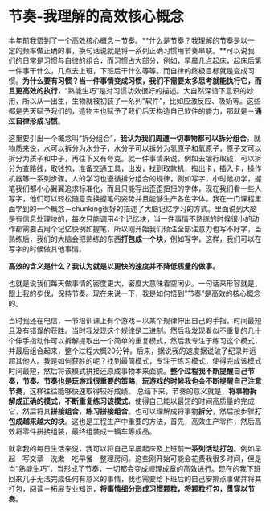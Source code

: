 # 节奏-我理解的高效核心概念

半年前我悟到了一个高效核心概念－节奏。**什么是节奏？我理解的节奏是以一定的频率做正确的事，换句话说就是将一系列正确习惯用节奏串联。**可以说我们的日常是习惯与自律的组合，而习惯占大部分，例如，早晨几点起床，起床后第一件事干什么，几点去上班，下班后干什么等等。而自律的终极目标就是变成习惯。**为什么要有习惯？当一件事情变成习惯，我们不需要太多思考就能执行它，而且更高效的执行，**“熟能生巧”是对习惯功效很好的描述。大自然深谙下意识的妙用，所以从一出生，生物就被初装了一系列“软件”，比如应激反应、吸奶等。这些都是先天赋予我们的，造物主也赋予了我们后天构造自己软件的能力，那就是－**通过自律形成习惯**。

这里要引出一个概念叫“拆分组合”，**我认为我们周遭一切事物都可以拆分组合**。就物质来说，水可以拆分为水分子，水分子可以拆分为氢原子和氧原子，原子又可以拆分为质子和中子，再往下又有夸克。就一件事情来说，例如去银行取钱，可以拆分为查路线，取钱包，准备交通工具，出发，找到取款机，掏出卡，插入卡，操作机器等一系列步骤。人的学习也遵循拆分组合的规律，例如写字，小时候初学，握笔我们都小心翼翼追求标准化，而且只能写出歪歪扭扭的字体，现在我们看一些人写字，他们可以轻松随意变换握笔的姿势并且能够生产各色字体。我在一门课程里面学到的一个概念－chunking很好的描述了大脑记忆学习的方式。里面说到大脑是有信息处理块的，每次只能调用4个记忆块，当一件事情不熟练的时候很小的动作都需要占用个记忆快例如握笔，所以刚开始我们倾注全部注意力也写不好字，当熟练后，我们的大脑会把熟练的东西**打包成一个块**，例如写字，这样，我们可以在写字的时候做其他事情。

**高效的含义是什么？我认为就是以更快的速度并不降低质量的做事。**

也就是说我们每天做事情的密度更大，密度大意味着空闲少。一句话来形容就是，跟上我的步伐，保持节奏。现在来说一下，我是如何悟到“节奏”是高效的核心概念的。

当时我还在电信，一节培训课上有个游戏－以某个规律伸出自己的手指，时间最短且没有错误的获胜。当时我发现这个规律是二进制。然后我发现看似不重复的几十个伸手指动作可以拆解提取出一个简单的重复模式，然后我专注于练习这个模式，并最后组合起来，整个过程大概20分钟。后来，据说我的速度据说破了纪录并远超其他人。我是如何获胜的呢？找到最简模式，专注于练习模式，使得完成该模式时间最短，然后将该模式拼接还原成事物本来面貌。**整个过程我不断提醒自己节奏，节奏。节奏也是玩游戏很重要的策略，玩游戏的时候我也会不断提醒自己注意节奏**，这样往往能够快速取得较好成绩。
总结下来，节奏的意义就是，**将事物拆解成正确的模式，不断重复练习该模式**，使得自己能以最短的时间高质量的完成它，然后将其**拼接组合，练习拼接组合**。也可以理解成将事物**拆分**，然后按步骤**打包成越来越大的块**。这也是工程生产中重要的方法，首先，高效生产零件，然后高效将零件拼接组装，最终组装成一辆车等成品。

就拿我的每日生活来说，我可以将自己早晨起床及上班前**一系列活动打包**。例如早起－写文章－洗漱－吃早餐－整理房间。这些刚开始可能会花费我很多时间，但是当“熟能生巧”，当形成了节奏，一切都会变成顺理成章的高效进行。现在的我下班回来几乎无法完成任何有意义的事情，我也需要给下班后的自己安排点事做并将其打包，阅读－拓展专业知识，**将事情细分形成习惯颗粒，将颗粒打包，贯穿以节奏**。